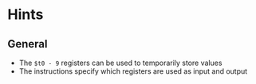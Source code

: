 # Hints

## General

- The `$t0 - 9` registers can be used to temporarily store values
- The instructions specify which registers are used as input and output